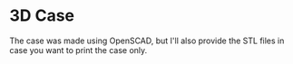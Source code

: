 # 3D Case
The case was made using OpenSCAD, but I'll also provide the STL files in case you want to print the case only.
